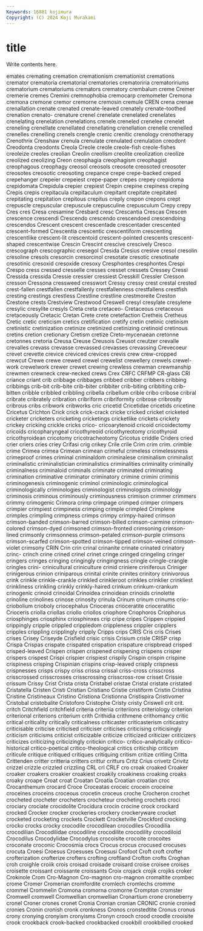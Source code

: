 ```yaml
---
Keywords: 16881 kojimura
Copyright: (C) 2024 Koji Murakami
---
```


# title

Write contents here.



emates cremating cremation cremationism cremationist
cremations cremator crematoria crematorial crematories crematoriria crematoririums crematorium crematoriums cremators
crematory crembalum creme Cremer cremerie cremes Cremini cremnophobia cremocarp cremometer
Cremona cremona cremone cremor cremorne cremosin cremule CREN crena crenae
crenallation crenate crenated crenate-leaved crenately crenate-toothed crenation crenato- crenature crenel
crenelate crenelated crenelates crenelating crenelation crenelations crenele creneled crenelee crenelet
creneling crenellate crenellated crenellating crenellation crenelle crenelled crenelles crenelling crenels
crengle crenic crenitic crenology crenotherapy Crenothrix Crenshaw crenula crenulate crenulated
crenulation creodont Creodonta creodonts Creola Creole creole creole-fish creole-fishes creoleize
creoles creolian Creolin creolism creolite creolization creolize creolized creolizing Creon
creophagia creophagism creophagist creophagous creophagy creosol creosols creosote creosoted creosoter
creosotes creosotic creosoting crepance crepe crepe-backed creped crepehanger crepeier crepeiest
crepe-paper crepes crepey crepidoma crepidomata Crepidula crepier crepiest Crepin crepine
crepiness creping Crepis crepis crepitacula crepitaculum crepitant crepitate crepitated crepitating
crepitation crepitous crepitus creply crepon crepons crept crepuscle crepuscular crepuscule
crepusculine crepusculum Crepy crepy Cres cres Cresa cresamine Cresbard cresc
Crescantia Crescas Crescen crescence crescendi Crescendo crescendo crescendoed crescendoing crescendos
Crescent crescent crescentade crescentader crescented crescent-formed Crescentia crescentic crescentiform crescenting
crescentlike crescent-lit crescentoid crescent-pointed crescents crescent-shaped crescentwise Crescin Crescint crescive
crescively Cresco crescograph crescographic cresegol Cresida Cresius cresive cresol cresolin
cresoline cresols cresorcin cresorcinol cresotate cresotic cresotinate cresotinic cresoxid cresoxide
cresoxy Cresphontes cresphontes Crespi Crespo cress cressed cresselle cresses cresset
cressets Cressey Cressi Cressida cressida Cressie cressier cressiest Cresskill Cressler
Cresson cresson Cressona cressweed cresswort Cressy cressy crest crestal crested
crest-fallen crestfallen crestfallenly crestfallenness crestfallens crestfish cresting crestings crestless Crestline
crestline crestmoreite Creston Crestone crests Crestview Crestwood Creswell cresyl cresylate
cresylene cresylic cresylite cresyls Creta creta cretaceo- Cretaceous cretaceous cretaceously
Cretacic Cretan Crete crete cretefaction Cretheis Cretheus Cretic cretic creticism
cretics cretification cretify cretin cretinic cretinism cretinistic cretinization cretinize cretinized
cretinizing cretinoid cretinous cretins cretion cretionary Cretism cretize Creto-mycenaean cretonne
cretonnes cretoria Creusa Creuse Creusois Creusot creutzer crevalle crevalles crevass
crevasse crevassed crevasses crevassing Crevecoeur crevet crevette crevice creviced crevices
crevis crew crew-cropped crewcut Crewe crewe crewed crewel crewelist crewellery
crewels crewel-work crewelwork crewer crewet crewing crewless crewman crewmanship crewmen
crewneck crew-necked crews Crex CRFC CRFMP CR-glass CRI criance criant
crib cribbage cribbages cribbed cribber cribbers cribbing cribbings crib-bit crib-bite
crib-biter cribbiter crib-biting cribbiting crib-bitten cribble cribbled cribbling cribella cribellum
crible cribo cribose cribral cribrate cribrately cribration cribriform cribriformity cribrose
cribrosity cribrous cribs cribwork cribworks cric cricetid Cricetidae cricetids cricetine
Cricetus Crichton Crick crick crick-crack cricke cricked cricket cricketed cricketer
cricketers cricketing cricketings cricketlike crickets crickety crickey cricking crickle cricks
crico- cricoarytenoid cricoid cricoidectomy cricoids cricopharyngeal cricothyreoid cricothyreotomy cricothyroid cricothyroidean
cricotomy cricotracheotomy Cricotus criddle Criders cried crier criers cries criey
Crifasi crig crikey Crile crile Crim crim crim. crimble crime
Crimea crimea Crimean crimean crimeful crimeless crimelessness crimeproof crimes criminal
criminaldom criminalese criminalism criminalist criminalistic criminalistician criminalistics criminalities criminality criminally
criminalness criminaloid criminals criminate criminated criminating crimination criminative criminator criminatory
crimine crimini criminis criminogenesis criminogenic criminol criminologic criminological criminologically criminologies
criminologist criminologists criminology criminosis criminous criminously criminousness crimison crimmer crimmers
crimmy crimogenic Crimora crimp crimpage crimped crimper crimpers crimpier crimpiest
crimpiness crimping crimple crimpled Crimplene crimples crimpling crimpness crimps crimpy
crimpy-haired crimson crimson-banded crimson-barred crimson-billed crimson-carmine crimson-colored crimson-dyed crimsoned crimson-fronted
crimsoning crimson-lined crimsonly crimsonness crimson-petaled crimson-purple crimsons crimson-scarfed crimson-spotted crimson-tipped
crimson-veined crimson-violet crimsony CRIN Crin crin crinal crinanite crinate crinated
crinatory crinc- crinch crine crined crinel crinet cringe cringed cringeling
cringer cringers cringes cringing cringingly cringingness cringle cringle-crangle cringles crini-
crinicultural criniculture crinid criniere criniferous Criniger crinigerous crinion criniparous crinital
crinite crinites crinitory crinivorous crink crinkle crinkle-crankle crinkled crinkleroot crinkles
crinklier crinkliest crinkliness crinkling crinkly crinkly-haired crinkum crinkum-crankum crinogenic crinoid
crinoidal Crinoidea crinoidean crinoids crinolette crinoline crinolines crinose crinosity crinula
Crinum crinum crinums crio- criobolium crioboly criocephalus Crioceras crioceratite crioceratitic
Crioceris criolla criollas criollo criollos criophore Criophoros Criophorus criosphinges criosphinx
criosphinxes crip cripe cripes Crippen crippied crippingly cripple crippled crippledom
crippleness crippler cripplers cripples crippling cripplingly cripply Cripps crips CRIS
Cris cris Crises crises Crisey Criseyde Crisfield crisic crisis Crisium
crisle CRISP crisp Crispa Crispas crispate crispated crispation crispature crispbread
crisped crisped-leaved Crispen crispen crispened crispening crispens crisper crispers crispest
Crispi crispier crispiest crispily Crispin crispin crispine crispiness crisping Crispinian
crispins crisp-leaved crisply crispness crispnesses crisps crispy criss crissa crissal
criss-cross crisscross crisscrossed crisscrosses crisscrossing crisscross-row crisset Crissie crissum Crissy
Crist Crista crista Cristabel cristae Cristal cristate cristated Cristatella Cristen
Cristi Cristian Cristiano Cristie cristiform Cristin Cristina Cristine Cristineaux Cristino
Cristiona Cristionna Cristispira Cristivomer Cristobal cristobalite Cristoforo Cristophe Cristy cristy
Criswell crit crit. critch Critchfield critchfield criteria criteriia criteriions criteriology
criterion criterional criterions criterium crith Crithidia crithmene crithomancy critic critical
criticality critically criticalness criticaster criticasterism criticastry criticisable criticise criticised criticiser
criticises criticising criticisingly criticism criticisms criticist criticizable criticize criticized criticizer
criticizers criticizes criticizing criticizingly critickin critico- critico-analytically critico-historical critico-poetical critico-theological
critics criticship criticsm criticule critique critiqued critiques critiquing critism critize
critling Critta Crittenden critter critteria critters crittur critturs Critz Crius
crivetz Crivitz crizzel crizzle crizzled crizzling CRL crl CRLF cro
croak croaked Croaker croaker croakers croakier croakiest croakily croakiness croaking
croaks croaky croape Croat croat Croatan Croatia Croatian croatian croc
Crocanthemum crocard Croce Croceatas croceic crocein croceine croceines croceins croceous
crocetin croceus croche Crocheron crochet crocheted crocheter crocheters crocheteur crocheting
crochets croci crociary crociate crocidolite Crocidura crocin crocine crock crockard
crocked Crocker crocker crockeries crockery crockeryware crocket crocketed crocketing crockets
Crockett Crocketville Crockford crocking crocko crocks crocky crocodile crocodilean crocodiles
Crocodilia crocodilian Crocodilidae crocodiline crocodilite crocodility crocodiloid Crocodilus Crocodylidae Crocodylus
crocoisite crocoite crocoites croconate croconic Crocosmia crocs Crocus crocus crocused
crocuses crocuta Croesi Croesus Croesuses Croesusi Crofoot Croft croft crofter
crofterization crofterize crofters crofting croftland Crofton crofts Croghan croh croighle
croiik crois croisad croisade croisard croise croisee croises croisette croissant
croissante croissants Croix crojack crojik crojiks croker Crokinole Crom Cro-Magnon
Cro-magnon cro-magnon cromaltite crombec crome Cromer Cromerian cromfordite cromlech cromlechs
cromme crommel Crommelin Cromona cromorna cromorne Crompton cromster Cromwell cromwell
Cromwellian cromwellian Cronartium crone croneberry cronel Croner crones cronet Cronia
Cronian cronian CRONIC cronie cronied cronies Cronin cronish cronk cronkness
Cronos cronstedtite Cronus cronus crony cronying cronyism cronyisms Cronyn crooch
crood croodle crooisite crook crookback crook-backed crookbacked crookbill crookbilled crooked
